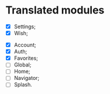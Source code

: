 # Translated modules

- [x] Settings;
- [x] Wish;
<!-- todo: Translate modules -->
- [x] Account;
- [x] Auth;
- [x] Favorites;
- [ ] Global;
- [ ] Home;
- [ ] Navigator;
- [ ] Splash.